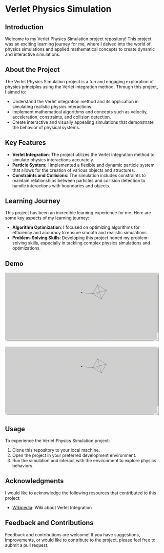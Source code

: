 # Verlet Physics Simulation

## Introduction

Welcome to my Verlet Physics Simulation project repository! This project was an exciting learning journey for me, where I delved into the world of physics simulations and applied mathematical concepts to create dynamic and interactive simulations.

## About the Project

The Verlet Physics Simulation project is a fun and engaging exploration of physics principles using the Verlet integration method. Through this project, I aimed to:

- Understand the Verlet integration method and its application in simulating realistic physics interactions.
- Implement mathematical algorithms and concepts such as velocity, acceleration, constraints, and collision detection.
- Create interactive and visually appealing simulations that demonstrate the behavior of physical systems.

## Key Features

- **Verlet Integration**: The project utilizes the Verlet integration method to simulate physics interactions accurately.
- **Particle System**: I implemented a flexible and dynamic particle system that allows for the creation of various objects and structures.
- **Constraints and Collisions**: The simulation includes constraints to maintain relationships between particles and collision detection to handle interactions with boundaries and objects.

## Learning Journey

This project has been an incredible learning experience for me. Here are some key aspects of my learning journey:

- **Algorithm Optimization**: I focused on optimizing algorithms for efficiency and accuracy to ensure smooth and realistic simulations.
- **Problem-Solving Skills**: Developing this project honed my problem-solving skills, especially in tackling complex physics simulations and optimizations.

## Demo

![Demo 1](https://github.com/AbdulBasitKhatri/Verlet-Physics-Integration/blob/main/demo1.gif)

![Demo 2](https://github.com/AbdulBasitKhatri/Verlet-Physics-Integration/blob/main/demo1.gif)

## Usage

To experience the Verlet Physics Simulation project:

1. Clone this repository to your local machine.
2. Open the project in your preferred development environment.
3. Run the simulation and interact with the environment to explore physics behaviors.

## Acknowledgments

I would like to acknowledge the following resources that contributed to this project:

- [Wikipedia](https://en.wikipedia.org/wiki/Verlet_integration): Wiki about Verlet Integration

## Feedback and Contributions

Feedback and contributions are welcome! If you have suggestions, improvements, or would like to contribute to the project, please feel free to submit a pull request.
